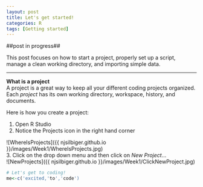 ```yaml
---
layout: post
title: Let's get started!
categories: R
tags: [Getting started]
---
```

##post in progress##

This post focuses on how to start a project, properly set up a script, manage a clean working directory, and importing simple data.

----------

**What is a project**   
A project is a great way to keep all your different coding projects organized.  Each *project* has its own working directory, workspace, history, and documents. 

Here is how you create a project:  


1. Open R Studio  
2. Notice the Projects icon in the right hand corner 
 
![WhereIsProjects]({{ njsilbiger.github.io }}/images/Week1/WhereIsProjects.jpg)  
3.  Click on the drop down menu and then click on *New Project*...  
![NewProjects]({{ njsilbiger.github.io }}/images/Week1/ClickNewProject.jpg)  



```R
# Let's get to coding! 
me<-c('excited,'to','code')
```
